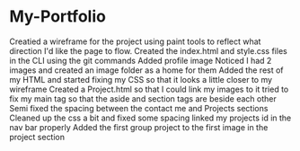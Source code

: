 # My-Portfolio

Creatied a wireframe for the project using paint tools to reflect what direction I'd like the page to flow.
Created the index.html and style.css files in the CLI using the git commands
Added profile image
Noticed I had 2 images and created an image folder as a home for them
Added the rest of my HTML and started fixing my CSS so that it looks a little closer to my wireframe
Created a Project.html so that I could link my images to it
tried to fix my main tag so that the aside and section tags are beside each other 
Semi fixed the spacing between the contact me and Projects sections
Cleaned up the css a bit and fixed some spacing
linked my projects id in the nav bar properly
Added the first group project to the first image in the project section